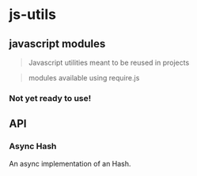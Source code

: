 
# js-utils
## javascript modules

> Javascript utilities meant to be reused in projects

> modules available using require.js 

### Not yet ready to use!

## API

### Async Hash
An async implementation of an Hash.